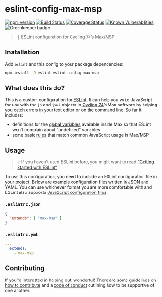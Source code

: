 # eslint-config-max-msp

[![npm version](https://img.shields.io/npm/v/eslint-config-max-msp.svg)](https://www.npmjs.com/package/eslint-config-max-msp) [![Build Status](https://travis-ci.com/delucis/eslint-config-max-msp.svg?branch=master)](https://travis-ci.com/delucis/eslint-config-max-msp) [![Coverage Status](https://coveralls.io/repos/github/delucis/eslint-config-max-msp/badge.svg?branch=master)](https://coveralls.io/github/delucis/eslint-config-max-msp?branch=master) [![Known Vulnerabilities](https://snyk.io/test/npm/eslint-config-max-msp/badge.svg)](https://snyk.io/test/npm/eslint-config-max-msp) ![Greenkeeper badge](https://badges.greenkeeper.io/delucis/eslint-config-max-msp.svg)

> 🔎 ESLint configuration for Cycling 74’s Max/MSP

## Installation

Add `eslint` and this config to your package dependencies:

```sh
npm install -D eslint eslint-config-max-msp
```

## What does this do?

This is a custom configuration for [ESLint][eslint]. It can help you write JavaScript for use with the `js` and `jsui` objects in [Cycling 74][c74]’s Max software by helping you catch errors in your text editor or on the command line. So far it includes:

- definitions for the [global variables](lib/globals.js) available inside Max so that ESLint won’t complain about “undefined” variables
- some basic [rules](lib/rules.js) that match common JavaScript usage in Max/MSP

## Usage

> 💡 If you haven’t used ESLint before, you might want to read [“Getting Started with ESLint”][eslintro]

To use this configuration, you need to include an ESLint configuration file in your project. Below are example configuration files written in JSON and YAML. You can use whichever format you are more comfortable with and ESLint also supports [JavaScript configuration files][eslconfig].

### `.eslintrc.json`

```json
{
  "extends": [ "max-msp" ]
}
```

### `.eslintrc.yml`

```yml
---
  extends:
    - max-msp
```

## Contributing

If you’re interested in helping out, wonderful! There are some guidelines on [how to contribute](CONTRIBUTING.md) and a [code of conduct][COC] outlining how to be supportive of one another.

[eslint]: https://eslint.org/
[c74]: https://cycling74.com/
[eslintro]: https://eslint.org/docs/user-guide/getting-started
[eslconfig]: https://eslint.org/docs/user-guide/configuring#configuration-file-formats
[COC]: CODE_OF_CONDUCT.md
